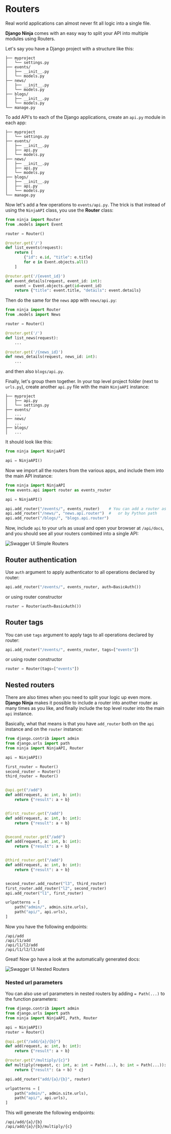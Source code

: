 # Routers

Real world applications can almost never fit all logic into a single file. 

**Django Ninja** comes with an easy way to split your API into multiple modules using Routers.

Let's say you have a Django project with a structure like this:


```
├── myproject
│   └── settings.py
├── events/
│   ├── __init__.py
│   └── models.py
├── news/
│   ├── __init__.py
│   └── models.py
├── blogs/
│   ├── __init__.py
│   └── models.py
└── manage.py
```

To add API's to each of the Django applications, create an `api.py` module in each app:

``` hl_lines="5 9 13"
├── myproject
│   └── settings.py
├── events/
│   ├── __init__.py
│   ├── api.py
│   └── models.py
├── news/
│   ├── __init__.py
│   ├── api.py
│   └── models.py
├── blogs/
│   ├── __init__.py
│   ├── api.py
│   └── models.py
└── manage.py
```

Now let's add a few operations to `events/api.py`. The trick is that instead of using the `NinjaAPI` class, you use the **Router** class:

```python  hl_lines="1 4 6 13"
from ninja import Router
from .models import Event

router = Router()

@router.get('/')
def list_events(request):
    return [
        {"id": e.id, "title": e.title}
        for e in Event.objects.all()
    ]

@router.get('/{event_id}')
def event_details(request, event_id: int):
    event = Event.objects.get(id=event_id)
    return {"title": event.title, "details": event.details}
```

Then do the same for the `news` app with `news/api.py`:

```python  hl_lines="1 4"
from ninja import Router
from .models import News

router = Router()

@router.get('/')
def list_news(request):
    ...

@router.get('/{news_id}')
def news_details(request, news_id: int):
    ...
```
and then also `blogs/api.py`.


Finally, let's group them together.
In your top level project folder (next to `urls.py`), create another `api.py` file with the main `NinjaAPI` instance:

``` hl_lines="2"
├── myproject
│   ├── api.py
│   └── settings.py
├── events/
│   ...
├── news/
│   ...
├── blogs/
│   ...

```

It should look like this:

```python
from ninja import NinjaAPI

api = NinjaAPI()

```

Now we import all the routers from the various apps, and include them into the main API instance:

```python hl_lines="2 6 7 8"
from ninja import NinjaAPI
from events.api import router as events_router

api = NinjaAPI()

api.add_router("/events/", events_router)    # You can add a router as an object
api.add_router("/news/", "news.api.router")  #   or by Python path
api.add_router("/blogs/", "blogs.api.router")
```

Now, include `api` to your urls as usual and open your browser at `/api/docs`, and you should see all your routers combined into a single API:


![Swagger UI Simple Routers](../img/simple-routers-swagger.png)


## Router authentication

Use `auth` argument to apply authenticator to all operations declared by router:

```python
api.add_router("/events/", events_router, auth=BasicAuth())
```

or using router constructor
```python
router = Router(auth=BasicAuth())
```

## Router tags

You can use `tags` argument to apply tags to all operations declared by router:

```python
api.add_router("/events/", events_router, tags=["events"])
```

or using router constructor
```python
router = Router(tags=["events"])
```


## Nested routers

There are also times when you need to split your logic up even more.
**Django Ninja** makes it possible to include a router into another router as many times as you like, and finally include the top level router into the main `api` instance.


Basically, what that means is that you have `add_router` both on the `api` instance and on the `router` instance:



```python hl_lines="7 8 9 32 33 34"
from django.contrib import admin
from django.urls import path
from ninja import NinjaAPI, Router

api = NinjaAPI()

first_router = Router()
second_router = Router()
third_router = Router()


@api.get("/add")
def add(request, a: int, b: int):
    return {"result": a + b}


@first_router.get("/add")
def add(request, a: int, b: int):
    return {"result": a + b}


@second_router.get("/add")
def add(request, a: int, b: int):
    return {"result": a + b}


@third_router.get("/add")
def add(request, a: int, b: int):
    return {"result": a + b}


second_router.add_router("l3", third_router)
first_router.add_router("l2", second_router)
api.add_router("l1", first_router)

urlpatterns = [
    path("admin/", admin.site.urls),
    path("api/", api.urls),
]
```

Now you have the following endpoints:

```
/api/add
/api/l1/add
/api/l1/l2/add
/api/l1/l2/l3/add
```

Great! Now go have a look at the automatically generated docs:

![Swagger UI Nested Routers](../img/nested-routers-swagger.png)

### Nested url parameters

You can also use url parameters in nested routers by adding `= Path(...)` to the function parameters:

```python hl_lines="13 16"
from django.contrib import admin
from django.urls import path
from ninja import NinjaAPI, Path, Router

api = NinjaAPI()
router = Router()

@api.get("/add/{a}/{b}")
def add(request, a: int, b: int):
    return {"result": a + b}

@router.get("/multiply/{c}")
def multiply(request, c: int, a: int = Path(...), b: int = Path(...)):
    return {"result": (a + b) * c}

api.add_router("add/{a}/{b}", router)

urlpatterns = [
    path("admin/", admin.site.urls),
    path("api/", api.urls),
]
```

This will generate the following endpoints:

```
/api/add/{a}/{b}
/api/add/{a}/{b}/multiply/{c}
```